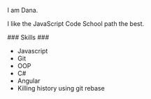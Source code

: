 <introduction>I am Dana.</introduction>

<favorite>I like the JavaScript Code School path the best.</favorite>

<skills>### Skills ###
* Javascript
* Git
* OOP
* C#
* Angular
* Killing history using git rebase
</skills>
